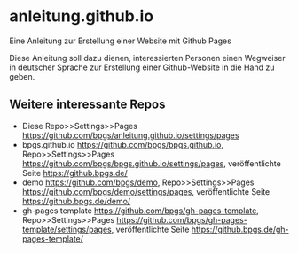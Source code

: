 # anleitung.github.io

Eine Anleitung zur Erstellung einer Website mit Github Pages

Diese Anleitung soll dazu dienen, interessierten Personen einen Wegweiser in deutscher Sprache zur Erstellung einer Github-Website in die Hand zu geben.

## Weitere interessante Repos

* Diese Repo>>Settings>>Pages <https://github.com/bpgs/anleitung.github.io/settings/pages>
* bpgs.github.io <https://github.com/bpgs/bpgs.github.io>, Repo>>Settings>>Pages <https://github.com/bpgs/bpgs.github.io/settings/pages>, veröffentlichte Seite <https://github.bpgs.de/>
* demo <https://github.com/bpgs/demo>, Repo>>Settings>>Pages <https://github.com/bpgs/demo/settings/pages>, veröffentlichte Seite <https://github.bpgs.de/demo/>
* gh-pages template <https://github.com/bpgs/gh-pages-template>,  Repo>>Settings>>Pages <https://github.com/bpgs/gh-pages-template/settings/pages>,  veröffentlichte Seite <https://github.bpgs.de/gh-pages-template/>


